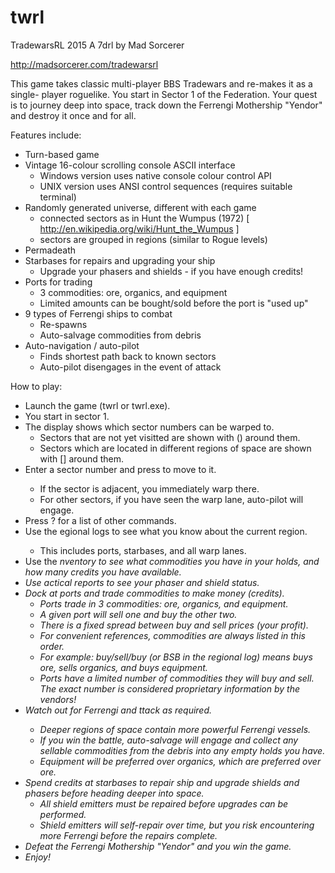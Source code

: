# twrl

TradewarsRL 2015
A 7drl by Mad Sorcerer

http://madsorcerer.com/tradewarsrl

This game takes classic multi-player BBS Tradewars and re-makes it as a single-
player roguelike.  You start in Sector 1 of the Federation.  Your quest is to
journey deep into space, track down the Ferrengi Mothership "Yendor" and
destroy it once and for all.

Features include:

- Turn-based game
- Vintage 16-colour scrolling console ASCII interface
  - Windows version uses native console colour control API
  - UNIX version uses ANSI control sequences (requires suitable terminal)
- Randomly generated universe, different with each game
  - connected sectors as in Hunt the Wumpus (1972)
    [ http://en.wikipedia.org/wiki/Hunt_the_Wumpus ]
  - sectors are grouped in regions (similar to Rogue levels)
- Permadeath
- Starbases for repairs and upgrading your ship
  - Upgrade your phasers and shields - if you have enough credits!
- Ports for trading
  - 3 commodities: ore, organics, and equipment
  - Limited amounts can be bought/sold before the port is "used up"
- 9 types of Ferrengi ships to combat
  - Re-spawns
  - Auto-salvage commodities from debris
- Auto-navigation / auto-pilot
  - Finds shortest path back to known sectors
  - Auto-pilot disengages in the event of attack

 How to play:

 - Launch the game (twrl or twrl.exe).
 - You start in sector 1.
 - The display shows which sector numbers can be warped to.
   - Sectors that are not yet visitted are shown with () around them.
   - Sectors which are located in different regions of space are shown
     with [] around them.
 - Enter a sector number and press <Enter> to move to it.
   - If the sector is adjacent, you immediately warp there.
   - For other sectors, if you have seen the warp lane, auto-pilot will engage.
 - Press ? for a list of other commands.
 - Use the <R>egional logs to see what you know about the current region.
   - This includes ports, starbases, and all warp lanes.
 - Use the <I>nventory to see what commodities you have in your holds, and
      how many credits you have available.
 - Use <T>actical reports to see your phaser and shield status.
 - Dock at ports and trade commodities to make money (credits).
   - Ports trade in 3 commodities: ore, organics, and equipment.
   - A given port will sell one and buy the other two.
   - There is a fixed spread between buy and sell prices (your profit).
   - For convenient references, commodities are always listed in this order.
   - For example: buy/sell/buy (or BSB in the regional log) means buys ore,
     sells organics, and buys equipment.
   - Ports have a limited number of commodities they will buy and sell.  The
     exact number is considered proprietary information by the vendors!
 - Watch out for Ferrengi and <A>ttack as required.
   - Deeper regions of space contain more powerful Ferrengi vessels.
   - If you win the battle, auto-salvage will engage and collect any
     sellable commodities from the debris into any empty holds you have.
   - Equipment will be preferred over organics, which are preferred over ore.
 - Spend credits at starbases to repair ship and upgrade shields and phasers
   before heading deeper into space.
   - All shield emitters must be repaired before upgrades can be performed.
   - Shield emitters will self-repair over time, but you risk encountering
     more Ferrengi before the repairs complete.
 - Defeat the Ferrengi Mothership "Yendor" and you win the game.
 - Enjoy!

